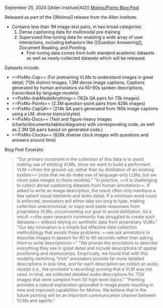 September 25, 2024
[[Allen Institute|AI2]]
[Molmo/Pixmo Blog Post](https://molmo.allenai.org/blog)

Released as part of the [[Molmo]] release from the Allen Institute.
- Contains less than 1M image-text pairs, in two broad categories:
	1. Dense captioning data for multimodal pre-training
	2. Supervised fine-tuning data for enabling a wide array of user interactions, including behaviors like [[Question Answering]], Document Reading, and Pointing.
		- Fine-tuning data comes from both standard academic datasets as well as newly-collected datasets which will be released.

Datasets include:
- ==PixMo-Cap== (For pretraining VLMs to understand images in great detail; 712k distinct images, 1.3M dense image captions. Captions generated by human annotators via 60-90s spoken descriptions, transcribed by language models)
- ==PixMo-AskModelAnything== (162k QA pairs for 73k images)
- ==PixMo-Points== (2.3M question-point pairs from 428k images)
- ==PixMo-CapQA== (214k QA pairs generated from 165k image captions using a LM; diverse topics/styles)
- ==PixMo-Docs== (Text and figure-heavy images (charts/documents/tables/diagrams) with corresponding code, as well as 2.3M QA pairs based on generated code.)
- ==PixMo-Clocks== (826k diverse clock images with questions and answers around time)

Blog Post Excerpts:
> "Our primary constraint in the collection of this data is to avoid making use of existing VLMs, since we want to build a performant VLM ==from the ground-up, rather than by distillation of an existing system== (note that we do make use of language-only LLMs, but we never pass images to these models)."
> "In practice, ==it is challenging to collect dense captioning datasets from human annotators==. If asked to write an image description, the result often only mentions a few salient visual elements and lacks detail. If a minimum word count is enforced, annotators will either take too long to type, making collection uneconomical, or copy-and-paste responses from proprietary VLMs, circumventing our goal to avoid distillation. As a result ==the open research community has struggled to create such datasets== without relying on synthetic data from proprietary VLMs."
> "Our key innovation is a simple but effective data collection methodology that avoids these problems: ==we ask annotators to describe images in speech for 60 to 90 seconds rather than asking them to write descriptions=="
> "We prompt the annotators to describe everything they see in great detail and include descriptions of spatial positioning and relationships. Empirically, we found that with this modality switching "trick" annotators provide far more detailed descriptions in less time, and for each description we collect an audio receipt (i.e., the annotator's recording) proving that a VLM was not used. In total, we collected detailed audio descriptions for 712k images that were sampled from 50 high-level topics."
> "Pointing provides a natural explanation grounded in image pixels resulting in new and improved capabilities for Molmo. We believe that in the future pointing will be an important communication channel between VLMs and agents."

